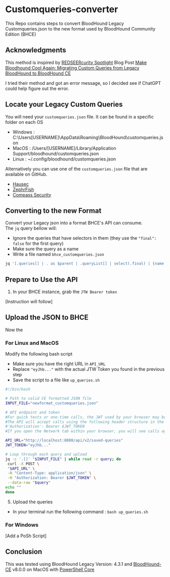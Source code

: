 # Customqueries-converter
This Repo contains steps to convert BloodHound Legacy Customqueries.json to the new format used by BloodHound Community Edition (BHCE)

## Acknowledgments
This method is inspired by [REDSEERcurity Spotlight](https://medium.com/seercurity-spotlight) Blog Post [Make Bloodhound Cool Again: Migrating Custom Queries from Legacy BloodHound to BloodHound CE](https://medium.com/seercurity-spotlight/make-bloodhound-cool-again-migrating-custom-queries-from-legacy-bloodhound-to-bloodhound-ce-83cffcfe5b64) 

I tried their method and got an error message, so I decided see if ChatGPT could help figure out the error. 

## Locate your Legacy Custom Queries 

You will need your `customqueries.json` file. It can be found in a specific folder on each OS
- Windows : C:\Users\[USERNAME]\AppData\Roaming\BloodHound\customqueries.json
- MacOS : /Users/[USERNAME]/Library/Application Support/bloodhound/customqueries.json
- Linux : ~/.config/bloodhound/customqueries.json
  
Alternatively you can use one of the `customqueries.json` file that are available on GitHub. 
- [Hausec](https://github.com/hausec/Bloodhound-Custom-Queries/blob/master/customqueries.json)
- [ZephrFish](https://github.com/ZephrFish/Bloodhound-CustomQueries/blob/main/customqueries.json)
- [Compass Security](https://github.com/CompassSecurity/BloodHoundQueries/blob/master/BloodHound_Custom_Queries/customqueries.json)

## Converting to the new Format

Convert your Legacy json into a format BHCE's API can consume.  
The `jq` query bellow will:
- Ignore the queries that have selectors in them (they use the `"final": false` for the first query)
- Make sure the query as a name
- Write a file named `bhce_customqueries.json`

``` bash
jq '[.queries[] | . as $parent | .queryList[] | select(.final) | {name: (.title // $parent.name), query: .query, description: $parent.name}]' customqueries.json > bhce_customqueries.json
```

## Prepare to Use the API
1. In your BHCE instance, grab the `JTW Bearer token`

[Instruction will follow]

## Upload the JSON to BHCE
Now the

### For Linux and MacOS

Modify the following bash script
- Make sure you have the right URL in `API_URL`
- Replace `"eyJhb..."` with the actual JTW Token you found in the previous step
- Save the script to a file like `up_queries.sh`

``` bash
#!/bin/bash

# Path to valid CE formatted JSON file
INPUT_FILE="newformat_customqueries.json"

# API endpoint and token
#For quick tests or one-time calls, the JWT used by your browser may be the simplest route. 
#The API will accept calls using the following header structure in the HTTP request:
#'Authorization': Bearer $JWT_TOKEN
#If you open the Network tab within your browser, you will see calls against the API made utilizing this structure.

API_URL="http://localhost:8080/api/v2/saved-queries"
JWT_TOKEN="eyJhb..."

# Loop through each query and upload
jq -c '.[]' "$INPUT_FILE" | while read -r query; do
 curl -X POST \
 "$API_URL" \
 -H "Content-Type: application/json" \
 -H "Authorization: Bearer $JWT_TOKEN" \
 --data-raw "$query"
echo "" 
done
```

5. Upload the queries
- In your terminal run the following command : `bash up_queries.sh`

### For Windows

[Add a PoSh Script]

## Conclusion

This was tested using BloodHound Legacy Version: 4.3.1 and [BloodHound-CE](https://github.com/SpecterOps/BloodHound) v8.0.0 on MacOS with [PowerShell Core](https://learn.microsoft.com/en-us/powershell/scripting/install/installing-powershell?view=powershell-7.5)

